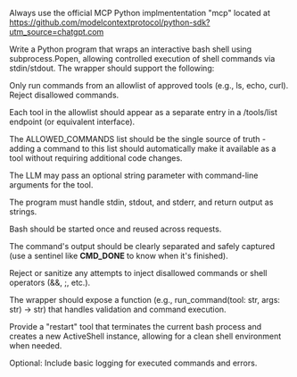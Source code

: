 Always use the official MCP Python implmententation "mcp" located at https://github.com/modelcontextprotocol/python-sdk?utm_source=chatgpt.com

Write a Python program that wraps an interactive bash shell using subprocess.Popen, allowing controlled execution of shell commands via stdin/stdout. The wrapper should support the following:

Only run commands from an allowlist of approved tools (e.g., ls, echo, curl). Reject disallowed commands.

Each tool in the allowlist should appear as a separate entry in a /tools/list endpoint (or equivalent interface).

The ALLOWED_COMMANDS list should be the single source of truth - adding a command to this list should automatically make it available as a tool without requiring additional code changes.

The LLM may pass an optional string parameter with command-line arguments for the tool.

The program must handle stdin, stdout, and stderr, and return output as strings.

Bash should be started once and reused across requests.

The command's output should be clearly separated and safely captured (use a sentinel like __CMD_DONE__ to know when it's finished).

Reject or sanitize any attempts to inject disallowed commands or shell operators (&&, ;, etc.).

The wrapper should expose a function (e.g., run_command(tool: str, args: str) -> str) that handles validation and command execution.

Provide a "restart" tool that terminates the current bash process and creates a new ActiveShell instance, allowing for a clean shell environment when needed.

Optional: Include basic logging for executed commands and errors.